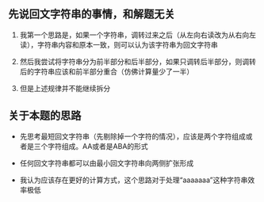 ## 先说回文字符串的事情，和解题无关

1. 我第一个思路是，如果一个字符串，调转过来之后（从左向右读改为从右向左读），字符串内容和原本一致，则可以认为该字符串为回文字符串

2. 然后我尝试将字符串分为前半部分和后半部分，如果只调转后半部分，则调转后的字符串应该和前半部分重合（仿佛计算量少了一半）

3. 但是上述规律并不能继续拆分

## 关于本题的思路

- 先思考最短回文字符串（先剔除掉一个字符的情况），应该是两个字符组成或者是三个字符组成。AA或者是ABA的形式

- 任何回文字符串都可以由最小回文字符串向两侧扩张形成

- 我认为应该存在更好的计算方式，这个思路对于处理“aaaaaaa”这种字符串效率极低